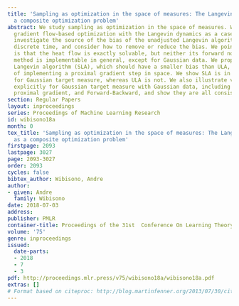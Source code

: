 ```yaml
---
title: 'Sampling as optimization in the space of measures: The Langevin dynamics as
  a composite optimization problem'
abstract: We study sampling as optimization in the space of measures. We focus on
  gradient flow-based optimization with the Langevin dynamics as a case study. We
  investigate the source of the bias of the unadjusted Langevin algorithm (ULA) in
  discrete time, and consider how to remove or reduce the bias. We point out the difficulty
  is that the heat flow is exactly solvable, but neither its forward nor backward
  method is implementable in general, except for Gaussian data. We propose the symmetrized
  Langevin algorithm (SLA), which should have a smaller bias than ULA, at the price
  of implementing a proximal gradient step in space. We show SLA is in fact consistent
  for Gaussian target measure, whereas ULA is not. We also illustrate various algorithms
  explicitly for Gaussian target measure with Gaussian data, including gradient descent,
  proximal gradient, and Forward-Backward, and show they are all consistent.
section: Regular Papers
layout: inproceedings
series: Proceedings of Machine Learning Research
id: wibisono18a
month: 0
tex_title: 'Sampling as optimization in the space of measures: The Langevin dynamics
  as a composite optimization problem'
firstpage: 2093
lastpage: 3027
page: 2093-3027
order: 2093
cycles: false
bibtex_author: Wibisono, Andre
author:
- given: Andre
  family: Wibisono
date: 2018-07-03
address: 
publisher: PMLR
container-title: Proceedings of the 31st  Conference On Learning Theory
volume: '75'
genre: inproceedings
issued:
  date-parts:
  - 2018
  - 7
  - 3
pdf: http://proceedings.mlr.press/v75/wibisono18a/wibisono18a.pdf
extras: []
# Format based on citeproc: http://blog.martinfenner.org/2013/07/30/citeproc-yaml-for-bibliographies/
---
```

